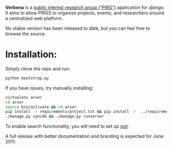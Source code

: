 **Verbena** is a [public interest research group (“PIRG”)](http://en.wikipedia.org/wiki/Public_Interest_Research_Group) application for
*django*. It aims to allow PIRGS to organize projects, events, and researchers
around a centralized web platform.

No stable version has been released to date, but you can feel free to browse
the source.

# Installation:

Simply clone the repo and run:

````bash
python bootstrap.py
````

If you have issues, try manually installing:

````bash
virtualenv arxer
cd arxer
source bin/activate && cd arxer
pip install -r requirements/project.txt && pip install -r  ../requirements.txt
./manage.py syncdb && ./manage.py runserver
````

To enable search functionality, you will need to set up [solr](http://lucene.apache.org/solr/).

A full release with better documentation and branding is expected for June
2011.


